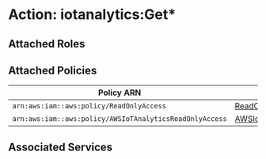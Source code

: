# Action: iotanalytics:Get*

## Attached Roles

## Attached Policies

| Policy ARN | Policy Name |
|------------|-------------|
| `arn:aws:iam::aws:policy/ReadOnlyAccess` | [ReadOnlyAccess](../policies.md#readonlyaccess) |
| `arn:aws:iam::aws:policy/AWSIoTAnalyticsReadOnlyAccess` | [AWSIoTAnalyticsReadOnlyAccess](../policies.md#awsiotanalyticsreadonlyaccess) |

## Associated Services

